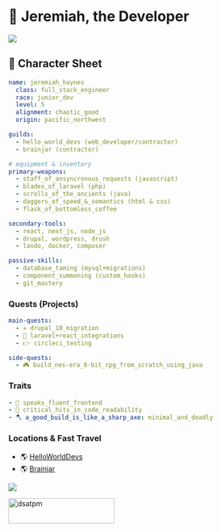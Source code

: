 <h1>🧙 Jeremiah, the Developer</h1>
<p align="left"><img src="https://github-readme-stats.vercel.app/api?username=dsatpm&show_icons=true&theme=dracula&count_private=true" /></p>

## 🧾 Character Sheet

```yaml
name: jeremiah_haynes
  class: full_stack_engineer
  race: junior_dev
  level: 5
  alignment: chaotic_good
  origin: pacific_northwest

guilds:
  - hello_world_devs (web_developer/contractor)
  - brainjar (contractor)

# equipment & inventory
primary-weapons:
  - staff_of_ansyncronous_requests (javascript)
  - blades_of_laravel (php)
  - scrolls_of_the_ancients (java)
  - daggers_of_speed_&_semantics (html & css)
  - flask_of_bottomless_coffee

secondary-tools:
  - react, next_js, node_js
  - drupal, wordpress, drush
  - lando, docker, composer

passive-skills:
  - database_taming (mysql+migrations)
  - component_summoning (custom_hooks)
  - git_mastery
```

### Quests (Projects)

```yaml
main-quests:
  - ✈️ drupal_10_migration
  - 💏 laravel+react_integrations
  - 👉 circleci_testing

side-quests:
  - 🎮 build_nes-era_8-bit_rpg_from_scratch_using_java
```

### Traits

```yaml
- 🐉 speaks_fluent_frontend
- 🧪 critical_hits_in_code_readability
- 🪓 a_good_build_is_like_a_sharp_axe: minimal_and_deadly
```

### Locations & Fast Travel

- 🌎 [HelloWorldDevs](https://helloworlddevs.com)
- 🌎 [Brainjar](https://brainjar.net)

<p align="left"><img src="https://github-readme-streak-stats.herokuapp.com/?user=dsatpm&theme=dracula" /></p>

<a href="https://www.buymeacoffee.com/dsatpm"> 
  <img align="left" src="https://cdn.buymeacoffee.com/buttons/v2/default-yellow.png" height="50" width="210" alt="dsatpm" />
</a>
